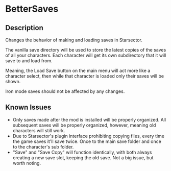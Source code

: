 # BetterSaves

## Description

Changes the behavior of making and loading saves in Starsector.  

The vanilla save directory will be used to store the latest copies of the saves of all your characters. Each character will get its own subdirectory that it will save to and load from.  

Meaning, the Load Save button on the main menu will act more like a character select, then while that character is loaded only their saves will be shown.  

Iron mode saves should not be affected by any changes.  

## Known Issues  

- Only saves made after the mod is installed will be properly organized. All subsequent saves will be properly organized, however, meaning old characters will still work.  
- Due to Starsector's plugin interface prohibiting copying files, every time the game saves it'll save twice. Once to the main save folder and once to the character's sub folder.  
- "Save" and "Save Copy" will function identically, with both always creating a new save slot, keeping the old save. Not a big issue, but worth noting.
